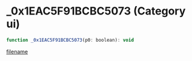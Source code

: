 # _0x1EAC5F91BCBC5073 (Category ui)

```js
function _0x1EAC5F91BCBC5073(p0: boolean): void
```

[filename](_0x1EAC5F91BCBC5073_m.md ':include')